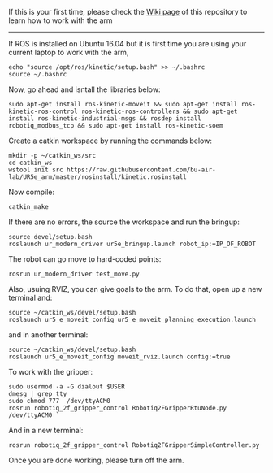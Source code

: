 If this is your first time, please check the [Wiki page](https://github.com/bu-air-lab/UR5e_arm/wiki) of this repository to learn how to work with the arm <br />


----------------------------------------------------------------------------------------------------------------

If ROS is installed on Ubuntu 16.04 but it is first time you are using your current laptop to work with the arm, <br />
```
echo "source /opt/ros/kinetic/setup.bash" >> ~/.bashrc
source ~/.bashrc
```
Now, go ahead and isntall the libraries below:
```
sudo apt-get install ros-kinetic-moveit && sudo apt-get install ros-kinetic-ros-control ros-kinetic-ros-controllers && sudo apt-get install ros-kinetic-industrial-msgs && rosdep install robotiq_modbus_tcp && sudo apt-get install ros-kinetic-soem
```
Create a catkin workspace by running the commands below: <br />
```
mkdir -p ~/catkin_ws/src
cd catkin_ws
wstool init src https://raw.githubusercontent.com/bu-air-lab/UR5e_arm/master/rosinstall/kinetic.rosinstall
```
Now compile: <br />
``` 
catkin_make
```
If there are no errors, the source the workspace and run the bringup: <br />
```
source devel/setup.bash
roslaunch ur_modern_driver ur5e_bringup.launch robot_ip:=IP_OF_ROBOT
```
The robot can go move to hard-coded points:<br />
```
rosrun ur_modern_driver test_move.py
```
Also, usuing RVIZ, you can give goals to the arm. To do that, open up a new terminal and:<br />
```
source ~/catkin_ws/devel/setup.bash
roslaunch ur5_e_moveit_config ur5_e_moveit_planning_execution.launch
```

and in another terminal:<br />
```
source ~/catkin_ws/devel/setup.bash
roslaunch ur5_e_moveit_config moveit_rviz.launch config:=true
```
To work with the gripper:

```
sudo usermod -a -G dialout $USER 
dmesg | grep tty 
sudo chmod 777  /dev/ttyACM0 
rosrun robotiq_2f_gripper_control Robotiq2FGripperRtuNode.py /dev/ttyACM0 `
```
And in a new terminal:
```
rosrun robotiq_2f_gripper_control Robotiq2FGripperSimpleController.py 
```

Once you are done working, please turn off the arm.





